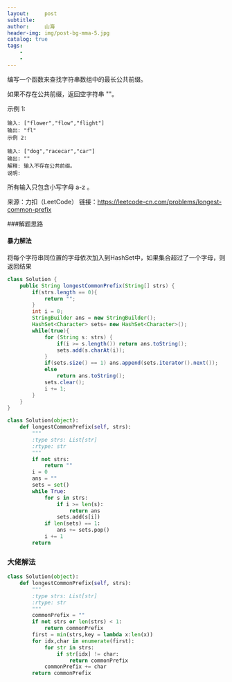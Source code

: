 ```yaml
---
layout:     post
subtitle:   
author:     山海
header-img: img/post-bg-mma-5.jpg
catalog: true
tags:
    - 
    -
---
```




编写一个函数来查找字符串数组中的最长公共前缀。

如果不存在公共前缀，返回空字符串 ""。

示例 1:

    输入: ["flower","flow","flight"]
    输出: "fl"
    示例 2:

    输入: ["dog","racecar","car"]
    输出: ""
    解释: 输入不存在公共前缀。
    说明:

所有输入只包含小写字母 a-z 。

来源：力扣（LeetCode）
链接：https://leetcode-cn.com/problems/longest-common-prefix



###解题思路
#### 暴力解法
将每个字符串同位置的字母依次加入到HashSet中，如果集合超过了一个字母，则返回结果


```java
class Solution {
    public String longestCommonPrefix(String[] strs) {
        if(strs.length == 0){
            return "";
        }
        int i = 0;
        StringBuilder ans = new StringBuilder();
        HashSet<Character> sets= new HashSet<Character>();
        while(true){
            for (String s: strs) {
                if(i >= s.length()) return ans.toString();
                sets.add(s.charAt(i));
            }
            if(sets.size() == 1) ans.append(sets.iterator().next());
            else
                return ans.toString();
            sets.clear();
            i += 1;
        }
    }
}
```

```python
class Solution(object):
    def longestCommonPrefix(self, strs):
        """
        :type strs: List[str]
        :rtype: str
        """
        if not strs:
            return ""
        i = 0
        ans = ""
        sets = set()
        while True:
            for s in strs:
                if i >= len(s):
                    return ans
                sets.add(s[i])
            if len(sets) == 1:
                ans += sets.pop()
            i += 1
        return 

```

### 大佬解法
```python
class Solution(object):
    def longestCommonPrefix(self, strs):
        """
        :type strs: List[str]
        :rtype: str
        """
        commonPrefix = ""
        if not strs or len(strs) < 1:
            return commonPrefix
        first = min(strs,key = lambda x:len(x))
        for idx,char in enumerate(first):
            for str in strs:
                if str[idx] != char:
                    return commonPrefix
            commonPrefix += char
        return commonPrefix
                    
```